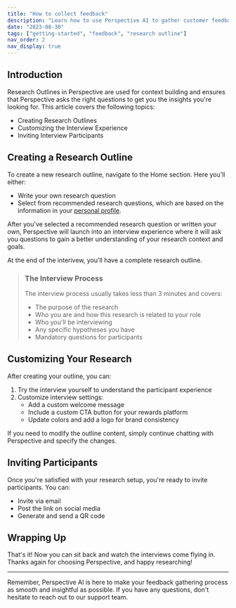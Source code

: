```yaml
---
title: "How to collect feedback"
description: "Learn how to use Perspective AI to gather customer feedback efficiently"
date: "2023-08-30"
tags: ["getting-started", "feedback", "research outline"]
nav_order: 2
nav_display: true
---
```


## Introduction

Research Outlines in Perspective are used for context building and ensures that Perspective asks the right questions to get you the insights you're looking for. This article covers the following topics:

- Creating Research Outlines
- Customizing the Interview Experience
- Inviting Interview Participants

## Creating a Research Outline

To create a new research outline, navigate to the Home section. Here you'll either:

- Write your own research question
- Select from recommended research questions, which are based on the information in your [personal profile](/docs/getting-started-guide/profile-setup.md).

After you've selected a recommended research question or written your own, Perspective will launch into an interview experience where it will ask you questions to gain a better understanding of your research context and goals.

At the end of the interivew, you'll have a complete research outline.

> ### The Interview Process
>
> The interview process usually takes less than 3 minutes and covers:
>
> - The purpose of the research
> - Who you are and how this research is related to your role
> - Who you'll be interviewing
> - Any specific hypotheses you have
> - Mandatory questions for participants


## Customizing Your Research

After creating your outline, you can:

1. Try the interview yourself to understand the participant experience
2. Customize interview settings:
   - Add a custom welcome message
   - Include a custom CTA button for your rewards platform
   - Update colors and add a logo for brand consistency

If you need to modify the outline content, simply continue chatting with Perspective and specify the changes.

## Inviting Participants

Once you're satisfied with your research setup, you're ready to invite participants. You can:

- Invite via email
- Post the link on social media
- Generate and send a QR code

## Wrapping Up

That's it! Now you can sit back and watch the interviews come flying in. Thanks again for choosing Perspective, and happy researching!

---

Remember, Perspective AI is here to make your feedback gathering process as smooth and insightful as possible. If you have any questions, don't hesitate to reach out to our support team.
